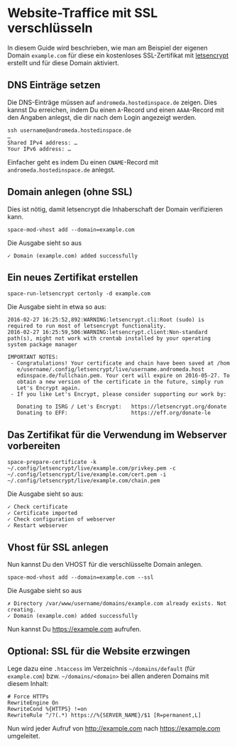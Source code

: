# Website-Traffice mit SSL verschlüsseln

In diesem Guide wird beschrieben, wie man am Beispiel der eigenen Domain `example.com` für diese ein kostenloses SSL-Zertifikat mit [letsencrypt](https://letsencrypt.org/) erstellt und für diese Domain aktiviert.

## DNS Einträge setzen

Die DNS-Einträge müssen auf `andromeda.hostedinspace.de` zeigen. Dies kannst Du erreichen, indem Du einen `A`-Record und einen `AAAA`-Record mit den Angaben anlegst, die dir nach dem Login angezeigt werden.

    ssh username@andromeda.hostedinspace.de
    …
    Shared IPv4 address: …
    Your IPv6 address: …

Einfacher geht es indem Du einen `CNAME`-Record mit `andromeda.hostedinspace.de` anlegst.

## Domain anlegen (ohne SSL)

Dies ist nötig, damit letsencrypt die Inhaberschaft der Domain verifizieren kann.

    space-mod-vhost add --domain=example.com

Die Ausgabe sieht so aus

    ✓ Domain (example.com) added successfully

## Ein neues Zertifikat erstellen

    space-run-letsencrypt certonly -d example.com

Die Ausgabe sieht in etwa so aus:

    2016-02-27 16:25:52,892:WARNING:letsencrypt.cli:Root (sudo) is required to run most of letsencrypt functionality.
    2016-02-27 16:25:59,506:WARNING:letsencrypt.client:Non-standard path(s), might not work with crontab installed by your operating system package manager
    
    IMPORTANT NOTES:
     - Congratulations! Your certificate and chain have been saved at /hom
       e/username/.config/letsencrypt/live/username.andromeda.host
       edinspace.de/fullchain.pem. Your cert will expire on 2016-05-27. To
       obtain a new version of the certificate in the future, simply run
       Let's Encrypt again.
     - If you like Let's Encrypt, please consider supporting our work by:

       Donating to ISRG / Let's Encrypt:   https://letsencrypt.org/donate
       Donating to EFF:                    https://eff.org/donate-le

## Das Zertifikat für die Verwendung im Webserver vorbereiten

    space-prepare-certificate -k ~/.config/letsencrypt/live/example.com/privkey.pem -c ~/.config/letsencrypt/live/example.com/cert.pem -i ~/.config/letsencrypt/live/example.com/chain.pem

Die Ausgabe sieht so aus:

    ✓ Check certificate
    ✓ Certificate imported
    ✓ Check configuration of webserver
    ✓ Restart webserver

## Vhost für SSL anlegen

Nun kannst Du den VHOST für die verschlüsselte Domain anlegen.

    space-mod-vhost add --domain=example.com --ssl

Die Ausgabe sieht so aus

    ✗ Directory /var/www/username/domains/example.com already exists. Not creating.
    ✓ Domain (example.com) added successfully

Nun kannst Du <https://example.com> aufrufen.

## Optional: SSL für die Website erzwingen

Lege dazu eine `.htaccess` im Verzeichnis `~/domains/default` (für `example.com`) bzw. `~/domains/<domain>` bei allen anderen Domains mit diesem Inhalt:

    # Force HTTPs
    RewriteEngine On
    RewriteCond %{HTTPS} !=on
    RewriteRule ^/?(.*) https://%{SERVER_NAME}/$1 [R=permanent,L]

Nun wird jeder Aufruf von <http://example.com> nach <https://example.com> umgeleitet.
